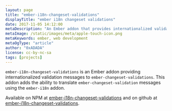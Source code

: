 ```yaml
---
layout: page
title: "ember-i18n-changeset-validations"
displayTitle: "ember i18n changeset validations"
date: 2017-11-05 14:12:00
metaDescription: "An Ember addon that provides internationalized validation messages to ember-changeset-validations"
metaImage: /static/images/meta/apple-touch-icon.png
metaKeywords: ember, web development
metaOgType: "article"
author: "0xADADA"
license: cc-by-nc-sa
tags: [projects]
---
```



`ember-i18n-changeset-validations` is an Ember addon providing internationalized
validation messages to `ember-changeset-validations`. This addon adds the ability to translate
`ember-changeset-validation` messages using the `ember-i18n` addon. 

Available on NPM at 
[ember-i18n-changeset-validations](https://www.npmjs.com/package/ember-i18n-changeset-validations) and
on github at [ember-i18n-changeset-validations](https://github.com/mirai-audio/ember-i18n-changeset-validations).
